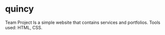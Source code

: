 # quincy
Team Project
Is a simple website that contains services and portfolios. Tools used: HTML, CSS.
